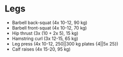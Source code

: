 # Legs
* Barbell back-squat (4x 10-12, 90 kg)
* Barbell front-squat (4x 10-12, 70 kg)
* Hip thrust (3x (10 + 2x 5), 15 kg)
* Hamstring curl (3x 12-15, 65 kg)
* Leg press (4x 10-12, 250||300 kg plates {4||5x 25})
* Calf raises (4x 15-20, 95 kg)
